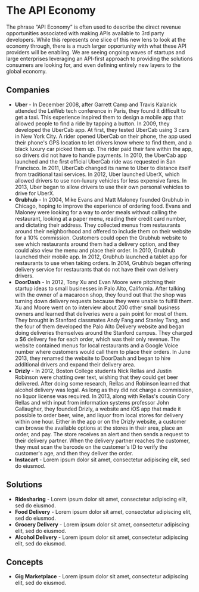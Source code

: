 # The API Economy
The phrase “API Economy” is often used to describe the direct revenue opportunities associated with making APIs available to 3rd party developers. While this represents one slice of this new lens to look at the economy through, there is a much larger opportunity with what these API providers will be enabling. We are seeing ongoing waves of startups and large enterprises leveraging an API-first approach to providing the solutions consumers are looking for, and even defining entirely new layers to the global economy.

## Companies

- **Uber** - In December 2008, after Garrett Camp and Travis Kalanick attended the LeWeb tech conference in Paris, they found it difficult to get a taxi. This experience inspired them to design a mobile app that allowed people to find a ride by tapping a button. In 2009, they developed the UberCab app. At first, they tested UberCab using 3 cars in New York City. A rider opened UberCab on their phone, the app used their phone's GPS location to let drivers know where to find them, and a black luxury car picked them up. The rider paid their fare within the app, so drivers did not have to handle payments. In 2010, the UberCab app launched and the first official UberCab ride was requested in San Francisco. In 2011, UberCab changed its name to Uber to distance itself from traditional taxi services. In 2012, Uber launched UberX, which allowed drivers to use non-luxury vehicles for less expensive fares. In 2013, Uber began to allow drivers to use their own personal vehicles to drive for UberX.
- **Grubhub** - In 2004, Mike Evans and Matt Maloney founded Grubhub in Chicago, hoping to improve the experience of ordering food. Evans and Maloney were looking for a way to order meals without calling the restaurant, looking at a paper menu, reading their credit card number, and dictating their address. They collected menus from restaurants around their neighborhood and offered to include them on their website for a 10% commission. Customers could open the Grubhub website to see which restaurants around them had a delivery option, and they could also view the menu and place their order. In 2010, Grubhub launched their mobile app. In 2012, Grubhub launched a tablet app for restaurants to use when taking orders. In 2014, Grubhub began offering delivery service for restaurants that do not have their own delivery drivers.
- **DoorDash** - In 2012, Tony Xu and Evan Moore were pitching their startup ideas to small businesses in Palo Alto, California. After talking with the owner of a macaroon shop, they found out that the shop was turning down delivery requests because they were unable to fulfill them. Xu and Moore went on to interview about 200 other small business owners and learned that deliveries were a pain point for most of them. They brought in Stanford classmates Andy Fang and Stanley Tang, and the four of them developed the Palo Alto Delivery website and began doing deliveries themselves around the Stanford campus. They charged a $6 delivery fee for each order, which was their only revenue. The website contained menus for local restaurants and a Google Voice number where customers would call them to place their orders. In June 2013, they renamed the website to DoorDash and began to hire additional drivers and expand their delivery area.
- **Drizly** - In 2012, Boston College students Nick Rellas and Justin Robinson were chatting over text, wishing that they could get beer delivered. After doing some research, Rellas and Robinson learned that alcohol delivery was legal. As long as they did not charge a commission, no liquor license was required. In 2013, along with Rellas's cousin Cory Rellas and with input from information systems professor John Gallaugher, they founded Drizly, a website and iOS app that made it possible to order beer, wine, and liquor from local stores for delivery within one hour. Either in the app or on the Drizly website, a customer can browse the available options at the stores in their area, place an order, and pay. The store receives an alert and then sends a request to their delivery partner. When the delivery partner reaches the customer, they must scan the barcode on the customer's ID to verify the customer's age, and then they deliver the order.
- **Instacart** - Lorem ipsum dolor sit amet, consectetur adipiscing elit, sed do eiusmod.

## Solutions

- **Ridesharing** - Lorem ipsum dolor sit amet, consectetur adipiscing elit, sed do eiusmod.
- **Food Delivery** - Lorem ipsum dolor sit amet, consectetur adipiscing elit, sed do eiusmod.
- **Grocery Delivery** - Lorem ipsum dolor sit amet, consectetur adipiscing elit, sed do eiusmod.
- **Alcohol Delivery** - Lorem ipsum dolor sit amet, consectetur adipiscing elit, sed do eiusmod.

## Concepts

- **Gig Marketplace** - Lorem ipsum dolor sit amet, consectetur adipiscing elit, sed do eiusmod.
